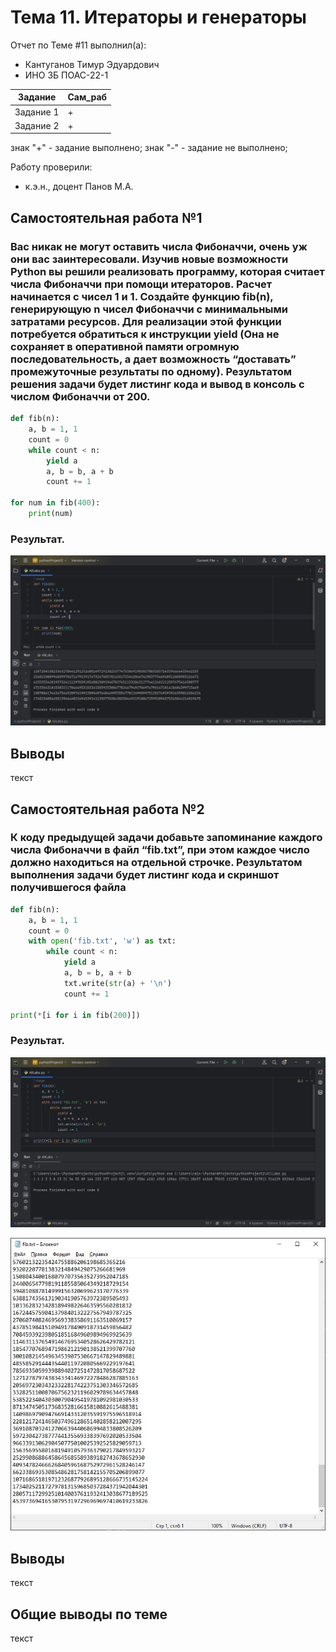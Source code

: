 # Тема 11. Итераторы и генераторы
Отчет по Теме #11 выполнил(а):
- Кантуганов Тимур Эдуардович
- ИНО ЗБ ПОАС-22-1

| Задание | Сам_раб |
| ------ | ------ |
| Задание 1 | + |
| Задание 2 | + |

знак "+" - задание выполнено; знак "-" - задание не выполнено;

Работу проверили:
- к.э.н., доцент Панов М.А.

## Самостоятельная работа №1
### Вас никак не могут оставить числа Фибоначчи, очень уж они вас заинтересовали. Изучив новые возможности Python вы решили реализовать программу, которая считает числа Фибоначчи при помощи итераторов. Расчет начинается с чисел 1 и 1. Создайте функцию fib(n), генерирующую n чисел Фибоначчи с минимальными затратами ресурсов. Для реализации этой функции потребуется обратиться к инструкции yield (Она не сохраняет в оперативной памяти огромную последовательность, а дает возможность “доставать” промежуточные результаты по одному). Результатом решения задачи будет листинг кода и вывод в консоль с числом Фибоначчи от 200.


```python
def fib(n):
    a, b = 1, 1
    count = 0
    while count < n:
        yield a
        a, b = b, a + b
        count += 1

for num in fib(400):
    print(num)
```

### Результат.
![Меню](https://github.com/ImPussy/Labs/blob/%D0%A2%D0%B5%D0%BC%D0%B0_11/picturesLab11/1.jpg)

## Выводы
текст
  
## Самостоятельная работа №2
### К коду предыдущей задачи добавьте запоминание каждого числа Фибоначчи в файл “fib.txt”, при этом каждое число должно находиться на отдельной строчке. Результатом выполнения задачи будет листинг кода и скриншот получившегося файла

```python
def fib(n):
    a, b = 1, 1
    count = 0
    with open('fib.txt', 'w') as txt:
        while count < n:
            yield a
            a, b = b, a + b
            txt.write(str(a) + '\n')
            count += 1

print(*[i for i in fib(200)])
```

### Результат.
![Меню](https://github.com/ImPussy/Labs/blob/%D0%A2%D0%B5%D0%BC%D0%B0_11/picturesLab11/2.jpg)

![Меню](https://github.com/ImPussy/Labs/blob/%D0%A2%D0%B5%D0%BC%D0%B0_11/picturesLab11/2.1.jpg)

## Выводы
текст
  
## Общие выводы по теме
текст
